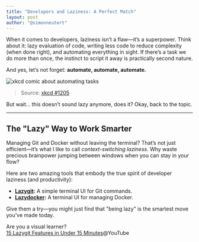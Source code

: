 ```yaml
---
title: "Developers and Laziness: A Perfect Match"
layout: post
author: "@simonneutert"
---
```


When it comes to developers, laziness isn’t a flaw—it’s a superpower. Think about it: lazy evaluation of code, writing less code to reduce complexity (when done right), and automating everything in sight. If there’s a task we do more than once, the instinct to script it away is practically second nature.  

And yes, let’s not forget: **automate, automate, automate.**  

![xkcd comic about automating tasks](https://imgs.xkcd.com/comics/is_it_worth_the_time.png)  
> Source: [xkcd #1205](https://xkcd.com/1205)

But wait... this doesn’t sound lazy anymore, does it? Okay, back to the topic.

---

## The "Lazy" Way to Work Smarter

Managing Git and Docker without leaving the terminal? That’s not just efficient—it’s what I like to call *context-switching laziness*. Why waste precious brainpower jumping between windows when you can stay in your flow?

Here are two amazing tools that embody the true spirit of developer laziness (and productivity):  

- **[Lazygit](https://github.com/jesseduffield/lazygit):** A simple terminal UI for Git commands.  
- **[Lazydocker](https://github.com/jesseduffield/lazydocker):** A terminal UI for managing Docker.  

Give them a try—you might just find that "being lazy" is the smartest move you’ve made today.  

Are you a visual learner? \
[15 Lazygit Features in Under 15 Minutes](https://www.youtube.com/watch?v=CPLdltN7wgE)@YouTube
